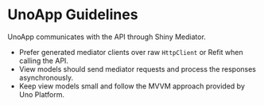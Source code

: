 # UnoApp Guidelines

UnoApp communicates with the API through Shiny Mediator.

- Prefer generated mediator clients over raw `HttpClient` or Refit when calling the API.
- View models should send mediator requests and process the responses asynchronously.
- Keep view models small and follow the MVVM approach provided by Uno Platform.
